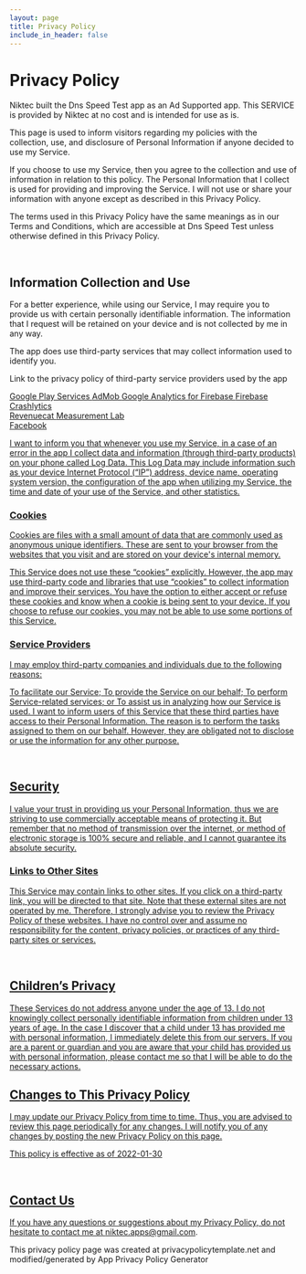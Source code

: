 ```yaml
---
layout: page
title: Privacy Policy
include_in_header: false
---
```


# Privacy Policy

Niktec built the Dns Speed Test app as an Ad Supported app. This SERVICE is provided by Niktec at no cost and is intended for use as is.

This page is used to inform visitors regarding my policies with the collection, use, and disclosure of Personal Information if anyone decided to use my Service.

If you choose to use my Service, then you agree to the collection and use of information in relation to this policy. The Personal Information that I collect is used for providing and improving the Service. I will not use or share your information with anyone except as described in this Privacy Policy.

The terms used in this Privacy Policy have the same meanings as in our Terms and Conditions, which are accessible at Dns Speed Test unless otherwise defined in this Privacy Policy.


<br>

## Information Collection and Use
For a better experience, while using our Service, I may require you to provide us with certain personally identifiable information. The information that I request will be retained on your device and is not collected by me in any way.

The app does use third-party services that may collect information used to identify you.

Link to the privacy policy of third-party service providers used by the app

 <a href="https://www.google.com/policies/privacy/" target="_blank" rel="noopener noreferrer">Google Play Services
 <a href="https://support.google.com/admob/answer/6128543?hl=en" target="_blank" rel="noopener noreferrer">AdMob
 <a href="https://firebase.google.com/policies/analytics" target="_blank" rel="noopener noreferrer">Google Analytics for Firebase
 <a href="https://firebase.google.com/support/privacy/" target="_blank" rel="noopener noreferrer">Firebase Crashlytics				  
 <a href="https://www.revenuecat.com/privacy" target="_blank" rel="noopener noreferrer">Revenuecat
 <a href="https://www.measurementlab.net/privacy/" target="_blank" rel="noopener noreferrer">Measurement Lab 	 
 <a href="https://www.facebook.com/legal/terms/plain_text_terms" target="_blank" rel="noopener noreferrer">Facebook
				  
				
I want to inform you that whenever you use my Service, in a case of an error in the app I collect data and information (through third-party products) on your phone called Log Data. This Log Data may include information such as your device Internet Protocol (“IP”) address, device name, operating system version, the configuration of the app when utilizing my Service, the time and date of your use of the Service, and other statistics.


### Cookies
Cookies are files with a small amount of data that are commonly used as anonymous unique identifiers. These are sent to your browser from the websites that you visit and are stored on your device's internal memory.

This Service does not use these “cookies” explicitly. However, the app may use third-party code and libraries that use “cookies” to collect information and improve their services. You have the option to either accept or refuse these cookies and know when a cookie is being sent to your device. If you choose to refuse our cookies, you may not be able to use some portions of this Service.



### Service Providers 
I may employ third-party companies and individuals due to the following reasons:

To facilitate our Service;
To provide the Service on our behalf;
To perform Service-related services; or
To assist us in analyzing how our Service is used.
I want to inform users of this Service that these third parties have access to their Personal Information. The reason is to perform the tasks assigned to them on our behalf. However, they are obligated not to disclose or use the information for any other purpose.

<br>

## Security
I value your trust in providing us your Personal Information, thus we are striving to use commercially acceptable means of protecting it. But remember that no method of transmission over the internet, or method of electronic storage is 100% secure and reliable, and I cannot guarantee its absolute security.

### Links to Other Sites
This Service may contain links to other sites. If you click on a third-party link, you will be directed to that site. Note that these external sites are not operated by me. Therefore, I strongly advise you to review the Privacy Policy of these websites. I have no control over and assume no responsibility for the content, privacy policies, or practices of any third-party sites or services.



<br>

## Children’s Privacy
These Services do not address anyone under the age of 13. I do not knowingly collect personally identifiable information from children under 13 years of age. In the case I discover that a child under 13 has provided me with personal information, I immediately delete this from our servers. If you are a parent or guardian and you are aware that your child has provided us with personal information, please contact me so that I will be able to do the necessary actions.
<br>

## Changes to This Privacy Policy
I may update our Privacy Policy from time to time. Thus, you are advised to review this page periodically for any changes. I will notify you of any changes by posting the new Privacy Policy on this page.

This policy is effective as of 2022-01-30

<br>

## Contact Us
If you have any questions or suggestions about my Privacy Policy, do not hesitate to contact me at niktec.apps@gmail.com.

This privacy policy page was created at privacypolicytemplate.net and modified/generated by App Privacy Policy Generator